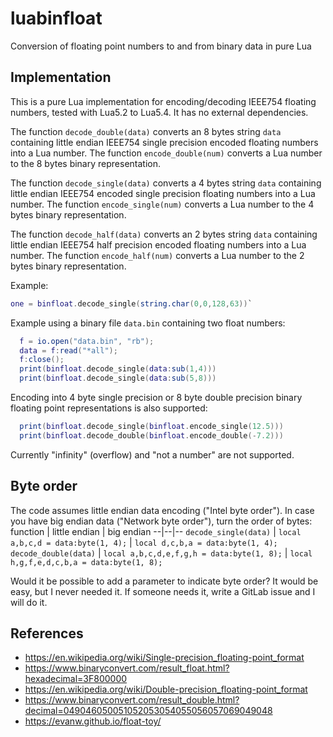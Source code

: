 # luabinfloat
Conversion of floating point numbers to and from binary data in pure Lua


Implementation
---

This is a pure Lua implementation for encoding/decoding IEEE754 floating numbers, tested with Lua5.2 to Lua5.4.
It has no external dependencies.

The function `decode_double(data)` converts an 8 bytes string `data` containing little endian IEEE754 single precision encoded floating numbers into a Lua number.
The function `encode_double(num)` converts a Lua number to the 8 bytes binary representation.

The function `decode_single(data)` converts a 4 bytes string `data` containing little endian IEEE754 encoded single precision floating numbers into a Lua number.
The function `encode_single(num)` converts a Lua number to the 4 bytes binary representation.

The function `decode_half(data)` converts an 2 bytes string `data` containing little endian IEEE754 half precision encoded floating numbers into a Lua number.
The function `encode_half(num)` converts a Lua number to the 2 bytes binary representation.


Example:
```Lua
one = binfloat.decode_single(string.char(0,0,128,63))`
```
Example using a binary file `data.bin` containing two float numbers:
```Lua
  f = io.open("data.bin", "rb");
  data = f:read("*all");
  f:close();
  print(binfloat.decode_single(data:sub(1,4)))
  print(binfloat.decode_single(data:sub(5,8)))
```

Encoding into 4 byte single precision or 8 byte double precision binary floating point representations is also supported:
```Lua
  print(binfloat.decode_single(binfloat.encode_single(12.5)))
  print(binfloat.decode_double(binfloat.encode_double(-7.2)))
```

Currently "infinity" (overflow) and "not a number" are not supported.

Byte order
---

The code assumes little endian data encoding ("Intel byte order").
In case you have big endian data ("Network byte order"), turn the order of bytes:
function | little endian | big endian
--|--|--
`decode_single(data)` | `local a,b,c,d = data:byte(1, 4);` | `local d,c,b,a = data:byte(1, 4);`
`decode_double(data)` | `local a,b,c,d,e,f,g,h = data:byte(1, 8);` | `local h,g,f,e,d,c,b,a = data:byte(1, 8);`

Would it be possible to add a parameter to indicate byte order?
It would be easy, but I never needed it. If someone needs it, write a GitLab issue and I will do it.


References
---

- https://en.wikipedia.org/wiki/Single-precision_floating-point_format
- https://www.binaryconvert.com/result_float.html?hexadecimal=3F800000
- https://en.wikipedia.org/wiki/Double-precision_floating-point_format
- https://www.binaryconvert.com/result_double.html?decimal=049046050051052053054055056057069049048
- https://evanw.github.io/float-toy/
